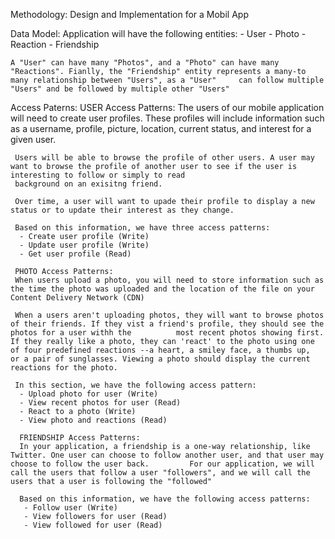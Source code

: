 Methodology: Design and Implementation for a Mobil App

Data Model:
  Application will have the following entities:
    - User
    - Photo
    - Reaction
    - Friendship
    
    A "User" can have many "Photos", and a "Photo" can have many "Reactions". Fianlly, the "Friendship" entity represents a many-to many relationship between "Users", as a "User"     can follow multiple "Users" and be followed by multiple other "Users"
    
   Access Paterns:
     USER Access Patterns: 
     The users of our mobile application will need to create user profiles. These profiles will include information such as a username, profile, picture, location, current status,      and interest for a given user.
     
     Users will be able to browse the profile of other users. A user may want to browse the profile of another user to see if the user is interesting to follow or simply to read 
     background on an exisitng friend.
     
     Over time, a user will want to upade their profile to display a new status or to update their interest as they change.
     
     Based on this information, we have three access patterns:
      - Create user profile (Write)
      - Update user profile (Write)
      - Get user profile (Read)
      
     PHOTO Access Patterns:
     When users upload a photo, you will need to store information such as the time the photo was uploaded and the location of the file on your Content Delivery Network (CDN)
     
     When a users aren't uploading photos, they will want to browse photos of their friends. If they vist a friend's profile, they should see the photos for a user withh the          most recent photos showing first. If they really like a photo, they can 'react' to the photo using one of four predefined reactions --a heart, a smiley face, a thumbs up,        or a pair of sunglasses. Viewing a photo should display the current reactions for the photo.
     
     In this section, we have the following access pattern:
      - Upload photo for user (Write)
      - View recent photos for user (Read)
      - React to a photo (Write)
      - View photo and reactions (Read)
      
      FRIENDSHIP Access Patterns:
      In your application, a friendship is a one-way relationship, like Twitter. One user can choose to follow another user, and that user may choose to follow the user back.         For our application, we will call the users that follow a user "followers", and we will call the users that a user is following the "followed"
      
      Based on this information, we have the following access patterns:
       - Follow user (Write)
       - View followers for user (Read)
       - View followed for user (Read)
     
